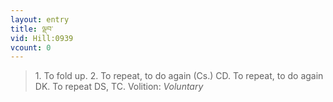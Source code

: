 ```yaml
---
layout: entry
title: ལྡབ་
vid: Hill:0939
vcount: 0
---
```

> 1\. To fold up\. 2\. To repeat, to do again (Cs\.) CD\. To repeat, to do again DK\. To repeat DS, TC\.
> Volition: _Voluntary_


